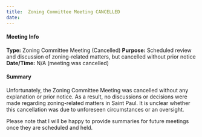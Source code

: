 ```yaml
---
title:  Zoning Committee Meeting CANCELLED
date: 
---
```

#### Meeting Info
**Type:** Zoning Committee Meeting (Cancelled)
**Purpose:** Scheduled review and discussion of zoning-related matters, but cancelled without prior notice
**Date/Time:** N/A (meeting was cancelled)

#### Summary
Unfortunately, the Zoning Committee Meeting was cancelled without any explanation or prior notice. As a result, no discussions or decisions were made regarding zoning-related matters in Saint Paul. It is unclear whether this cancellation was due to unforeseen circumstances or an oversight.

Please note that I will be happy to provide summaries for future meetings once they are scheduled and held.

